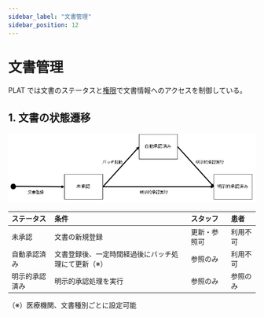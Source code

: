 ```yaml
---
sidebar_label: "文書管理"
sidebar_position: 12
---
```


# 文書管理

PLAT では文書のステータスと[権限](./manage_permissions.md)で文書情報へのアクセスを制御している。

## 1. 文書の状態遷移

![image.png](../.attachments/image-9414bdfa-b05c-4314-927d-350099777bf2.png)

| ステータス     | 条件                                                | スタッフ     | 患者     |
| :------------- | :-------------------------------------------------- | :----------- | :------- |
| 未承認         | 文書の新規登録                                      | 更新・参照可 | 利用不可 |
| 自動承認済み   | 文書登録後、一定時間経過後にバッチ処理にて更新（※） | 参照のみ     | 利用不可 |
| 明示的承認済み | 明示的承認処理を実行                                | 参照のみ     | 参照のみ |

（※）医療機関、文書種別ごとに設定可能
